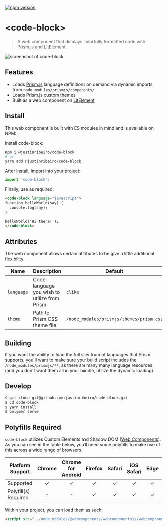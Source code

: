 [![npm version](https://badge.fury.io/js/%40justinribeiro%2Fcode-block.svg)](https://badge.fury.io/js/%40justinribeiro%2Fcode-block)

# \<code-block\>

> A web component that displays colorfully formatted code with Prism.js and LitElement.

![screenshot of code-block](https://user-images.githubusercontent.com/643503/56254054-0ce02600-6074-11e9-9caf-e9dcc25b3ab1.png)

## Features

* Loads [Prism.js](https://prismjs.com/) language definitions on demand via dynamic imports from `node_modules/prismjs/components/`
* Loads Prism.js custom themes
* Built as a web component on [LitElement](https://lit-element.polymer-project.org/)

## Install

This web component is built with ES modules in mind and is
available on NPM:

Install code-block:

```sh
npm i @justinribeiro/code-block
# or
yarn add @justinribeiro/code-block
```

After install, import into your project:

```js
import 'code-block';
```

Finally, use as required:

```html
<code-block language="javascript">
function helloWorld(say) {
  console.log(say);
}

helloWorld('Hi there!');
</code-block>
```

## Attributes

The web component allows certain attributes to be give a little additional
flexibility.

 | Name | Description | Default |
 | --- | --- | --- |
 | `language` | Code language you wish to utilize from Prism | `clike` |
 | `theme` | Path to Prism CSS theme file | `/node_modules/prismjs/themes/prism.css` |

## Building

If you want the ability to load the full spectrum of languages that Prism supports, you'll want to make sure your build script includes the `/node_modules/prismjs/**`, as there are many many language resources (and you don't want them all in your bundle, utilize the dynamic loading).

## Develop

```bash
$ git clone git@github.com:justinribeiro/code-block.git
$ cd code-block
$ yarn install
$ polymer serve
```

## Polyfills Required

`code-block` utilizes Custom Elements and Shadow DOM ([Web Components](https://developer.mozilla.org/en-US/docs/Web/Web_Components)). As you can see in the table below, you'll need some polyfills to make use of this across a wide range of browsers.

| Platform Support   | Chrome | Chrome for Android | Firefox | Safari | iOS Safari | Edge | IE 11 |
| ------------------ |:------:|:------:|:------:|:------:|:------:|:----:|:-----:|
| Supported          |✓|✓|✓|✓|✓|✓|✓|✓|
| Polyfill(s) Required |-|-|✓|✓|✓|✓|✓|✓|

Within your project, you can load them as such:

```html
<script src="../node_modules/@webcomponents/webcomponentsjs/webcomponents-loader.js"></script>
```
